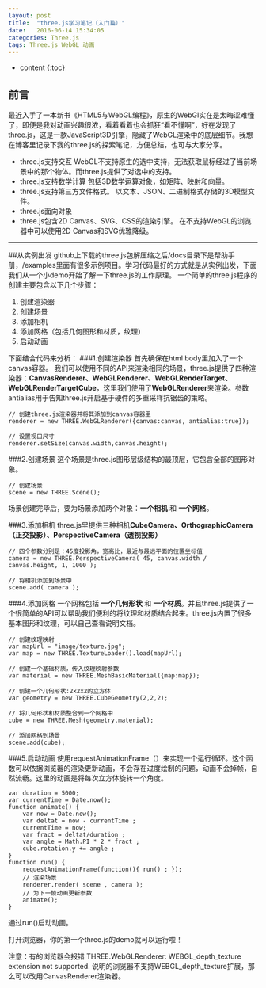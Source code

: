 ```yaml
---
layout: post
title:  "three.js学习笔记（入门篇）"
date:   2016-06-14 15:34:05
categories: Three.js
tags: Three.js WebGL 动画
---
```


* content
{:toc}

## 前言
最近入手了一本新书《HTML5与WebGL编程》，原生的WebGl实在是太晦涩难懂了，即便是我对动画兴趣很浓，看着看着也会抓狂“看不懂啊”，好在发现了three.js，这是一款JavaScript3D引擎，隐藏了WebGL渲染中的底层细节。我想在博客里记录下我的three.js的探索笔记，方便总结，也可与大家分享。

 - three.js支持交互
 WebGL不支持原生的选中支持，无法获取鼠标经过了当前场景中的那个物体。而three.js提供了对选中的支持。
 - three.js支持数学计算
 包括3D数学运算对象，如矩阵、映射和向量。
 - three.js支持第三方文件格式。
 以文本、JSON、二进制格式存储的3D模型文件。
 - three.js面向对象
 - three.js包含2D Canvas、SVG、CSS的渲染引擎。
 在不支持WebGL的浏览器中可以使用2D Canvas和SVG优雅降级。

----------
##从实例出发
github上下载的three.js包解压缩之后/docs目录下是帮助手册，/examples里面有很多示例项目。学习代码最好的方式就是从实例出发，下面我们从一个小demo开始了解一下three.js的工作原理。
一个简单的three.js程序的创建主要包含以下几个步骤：

 1. 创建渲染器
 2. 创建场景
 3. 添加相机
 4. 添加网格（包括几何图形和材质，纹理）
 5. 启动动画

下面结合代码来分析：
###1.创建渲染器
首先确保在html body里加入了一个canvas容器。
我们可以使用不同的API来渲染相同的场景，three.js提供了四种渲染器：**CanvasRenderer、WebGLRenderer、WebGLRenderTarget、WebGLRenderTargetCube**，这里我们使用了**WebGLRenderer**来渲染。参数antialias用于告知three.js开启基于硬件的多重采样抗锯齿的策略。

    // 创建three.js渲染器并将其添加到canvas容器里
    renderer = new THREE.WebGLRenderer({canvas:canvas, antialias:true});
    
    // 设置视口尺寸
    renderer.setSize(canvas.width,canvas.height);

###2.创建场景
这个场景是three.js图形层级结构的最顶层，它包含全部的图形对象。

    // 创建场景
    scene = new THREE.Scene();

场景创建完毕后，要为场景添加两个对象：**一个相机** 和 **一个网格**。

###3.添加相机
three.js里提供三种相机**CubeCamera、OrthographicCamera（正交投影）、PerspectiveCamera（透视投影）**

    // 四个参数分别是：45度投影角，宽高比，最近与最远平面的位置坐标值
    camera = new THREE.PerspectiveCamera( 45, canvas.width / canvas.height, 1, 1000 );
    
    // 将相机添加到场景中
    scene.add( camera );

###4.添加网格
一个网格包括 **一个几何形状** 和 **一个材质**。并且three.js提供了一个很简单的API可以帮助我们便利的将纹理和材质结合起来。three.js内置了很多基本图形和纹理，可以自己查看说明文档。

    // 创建纹理映射
    var mapUrl = "image/texture.jpg";
    var map = new THREE.TextureLoader().load(mapUrl);
    
    // 创建一个基础材质，传入纹理映射参数
    var material = new THREE.MeshBasicMaterial({map:map});
    
    // 创建一个几何形状:2x2x2的立方体
    var geometry = new THREE.CubeGeometry(2,2,2);
    
    // 将几何形状和材质整合到一个网格中
    cube = new THREE.Mesh(geometry,material);
    
    // 添加网格到场景
    scene.add(cube);
    
###5.启动动画
使用requestAnimationFrame（）来实现一个运行循环。这个函数可以依据浏览器的渲染更新动画，不会存在过度绘制的问题，动画不会掉帧，自然流畅。这里的动画是将每次立方体旋转一个角度。

    var duration = 5000;
    var currentTime = Date.now();
    function animate() {
        var now = Date.now();
        var deltat = now - currentTime ;
        currentTime = now;
        var fract = deltat/duration ;
        var angle = Math.PI * 2 * fract ;
        cube.rotation.y += angle ;
    }
    function run() {
        requestAnimationFrame(function(){ run() ; });
        // 渲染场景
        renderer.render( scene , camera );
        // 为下一帧动画更新参数
        animate();
    }
通过run()启动动画。

打开浏览器，你的第一个three.js的demo就可以运行啦！

注意：有的浏览器会报错
THREE.WebGLRenderer: WEBGL_depth_texture extension not supported.
说明的浏览器不支持WEBGL_depth_texture扩展，那么可以改用CanvasRenderer渲染器。